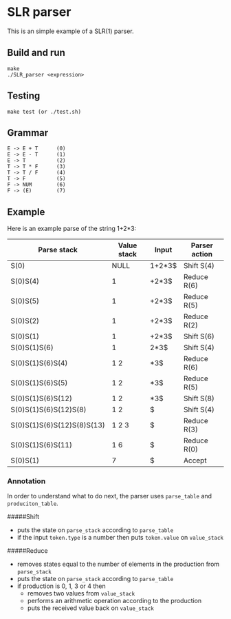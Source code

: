 # SLR parser

This is an simple example of a SLR(1) parser.

## Build and run
    make
    ./SLR_parser <expression>
    
## Testing
    make test (or ./test.sh)

## Grammar
    E -> E + T      (0)
    E -> E - T      (1)
    E -> T          (2)
    T -> T * F      (3)
    T -> T / F      (4)
    T -> F          (5)
    F -> NUM        (6)
    F -> (E)        (7)
    
## Example
Here is an example parse of the string 1+2*3:

Parse stack | Value stack | Input | Parser action
------------|-------------|-------|--------------
S(0) | NULL | 1+2*3$ | Shift S(4) 
S(0)S(4) | 1 | +2*3$ | Reduce R(6) 
S(0)S(5) | 1 | +2*3$ | Reduce R(5)
S(0)S(2) | 1 | +2*3$ | Reduce R(2)
S(0)S(1) | 1 | +2*3$ | Shift S(6)
S(0)S(1)S(6) | 1 | 2*3$ | Shift S(4)
S(0)S(1)S(6)S(4) | 1 2 | *3$ | Reduce R(6)
S(0)S(1)S(6)S(5) | 1 2 | *3$ | Reduce R(5)
S(0)S(1)S(6)S(12) | 1 2 | *3$ | Shift S(8)
S(0)S(1)S(6)S(12)S(8) | 1 2 | $ | Shift S(4)
S(0)S(1)S(6)S(12)S(8)S(13) | 1 2 3 | $ | Reduce R(3)
S(0)S(1)S(6)S(11) | 1 6 | $ | Reduce R(0)
S(0)S(1) | 7 | $ | Accept

### Annotation

In order to understand what to do next, the parser uses `parse_table` and `produciton_table`.

#####Shift
* puts the state on `parse_stack` according to `parse_table`
* if the input `token.type` is a number then puts `token.value` on `value_stack`

#####Reduce
* removes states equal to the number of elements in the production from `parse_stack`
* puts the state on `parse_stack` according to `parse_table`
* if production is 0, 1, 3 or 4 then
    * removes two values from `value_stack`
    * performs an arithmetic operation according to the production
    * puts the received value back on `value_stack`
